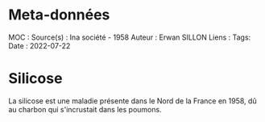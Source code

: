 # Meta-données

MOC : 
Source(s) : Ina société - 1958
Auteur : Erwan SILLON
Liens : 
Tags:
Date : 2022-07-22

# Silicose

La silicose est une maladie présente dans le Nord de la France en 1958, dû au charbon qui s'incrustait dans les poumons.